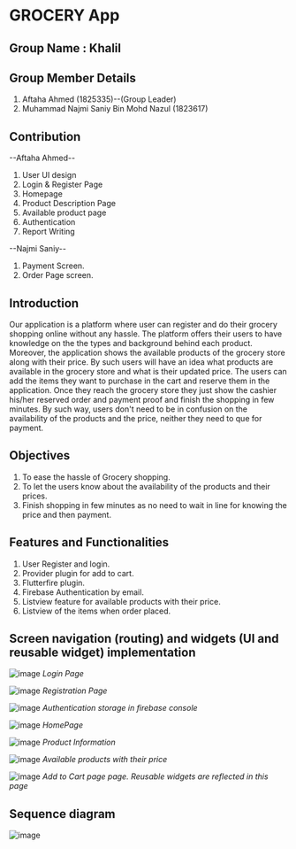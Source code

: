 # GROCERY App

## Group Name : Khalil
## Group Member Details 
1. Aftaha Ahmed (1825335)--(Group Leader)
2. Muhammad Najmi Saniy Bin Mohd Nazul (1823617)

## Contribution

--Aftaha Ahmed--
1. User UI design
2. Login & Register Page
3. Homepage
4. Product Description Page
5. Available product page
6. Authentication
7. Report Writing

--Najmi Saniy--
1. Payment Screen.
2. Order Page screen.


## Introduction

Our application is a platform where user can register and do their grocery shopping online without any hassle. The platform offers their users to have knowledge on the the types and background behind each product. Moreover, the application shows the available products of the grocery store along with their price. By such users will have an idea what products are available in the grocery store and what is their updated price. The users can add the items they want to purchase in the cart and reserve them in the application. Once they reach the grocery store they just show the cashier his/her reserved order and payment proof and finish the shopping in few minutes. By such way, users don't need to be in confusion on the availability of the products and the price, neither they need to que for payment. 

## Objectives

1. To ease the hassle of Grocery shopping.
2. To let the users know about the availability of the products and their prices.
3. Finish shopping in few minutes as no need to wait in line for knowing the price and then payment.

## Features and Functionalities

1. User Register and login.
2. Provider plugin for add to cart.
3. Flutterfire plugin.
4. Firebase Authentication by email.
5. Listview feature for available products with their price.
6. Listview of the items when order placed.

## Screen navigation (routing) and widgets (UI and reusable widget) implementation


![image](https://user-images.githubusercontent.com/116794268/216337762-0c7be85f-039a-44dd-9147-95b0f2ea18ed.png)
*Login Page*

![image](https://user-images.githubusercontent.com/116794268/216337827-f39d749e-a2e0-4810-963f-f590f16e3934.png)
*Registration Page*

![image](https://user-images.githubusercontent.com/116794268/216294634-7a18d746-87f2-45e6-92f5-fab2ac4c70d7.png)
*Authentication storage in firebase console*

![image](https://user-images.githubusercontent.com/116794268/216337906-fcfe354e-e5ca-42c3-928d-2aed1cd8f4d2.png)
*HomePage*

![image](https://user-images.githubusercontent.com/116794268/216337632-a72ab1aa-70b1-4c68-83d3-727410c5b750.png)
*Product Information*

![image](https://user-images.githubusercontent.com/116794268/216336477-53ce9d1a-b3d9-4d6f-a385-e535bfcf6dcd.png)
*Available products with their price*


![image](https://user-images.githubusercontent.com/116794268/216336360-488a94d8-09e0-4a5f-8d3b-ca2dc3613e0b.png)
*Add to Cart page page. Reusable widgets are reflected in this page*


## Sequence diagram 
![image](https://user-images.githubusercontent.com/116794268/216356810-21ebbc1d-bbae-42f7-96ac-328c1fb902b5.png)
